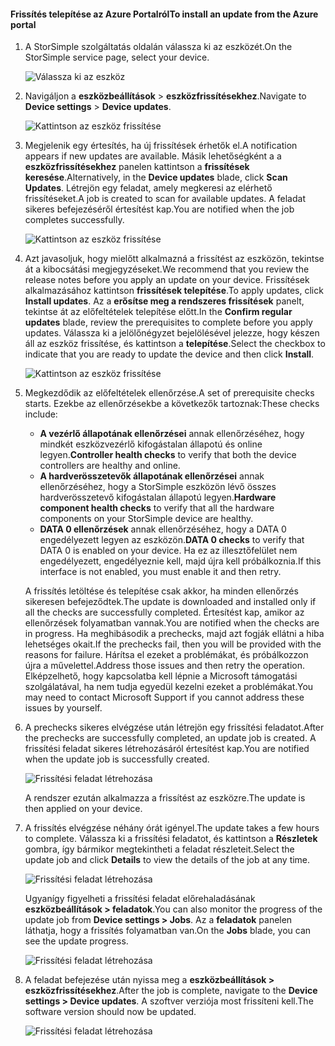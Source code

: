 <!--author=alkohli last changed: 07/07/17-->

#### <a name="to-install-an-update-from-the-azure-portal"></a><span data-ttu-id="a85f6-101">Frissítés telepítése az Azure Portalról</span><span class="sxs-lookup"><span data-stu-id="a85f6-101">To install an update from the Azure portal</span></span>

1. <span data-ttu-id="a85f6-102">A StorSimple szolgáltatás oldalán válassza ki az eszközét.</span><span class="sxs-lookup"><span data-stu-id="a85f6-102">On the StorSimple service page, select your device.</span></span>

    ![Válassza ki az eszköz](./media/storsimple-8000-install-update4-via-portal/update1.png)

2. <span data-ttu-id="a85f6-104">Navigáljon a **eszközbeállítások** > **eszközfrissítésekhez**.</span><span class="sxs-lookup"><span data-stu-id="a85f6-104">Navigate to **Device settings** > **Device updates**.</span></span>

    ![Kattintson az eszköz frissítése](./media/storsimple-8000-install-update4-via-portal/update2.png)

2. <span data-ttu-id="a85f6-106">Megjelenik egy értesítés, ha új frissítések érhetők el.</span><span class="sxs-lookup"><span data-stu-id="a85f6-106">A notification appears if new updates are available.</span></span> <span data-ttu-id="a85f6-107">Másik lehetőségként a a **eszközfrissítésekhez** panelen kattintson a **frissítések keresése**.</span><span class="sxs-lookup"><span data-stu-id="a85f6-107">Alternatively, in the **Device updates** blade, click **Scan Updates**.</span></span> <span data-ttu-id="a85f6-108">Létrejön egy feladat, amely megkeresi az elérhető frissítéseket.</span><span class="sxs-lookup"><span data-stu-id="a85f6-108">A job is created to scan for available updates.</span></span> <span data-ttu-id="a85f6-109">A feladat sikeres befejezéséről értesítést kap.</span><span class="sxs-lookup"><span data-stu-id="a85f6-109">You are notified when the job completes successfully.</span></span>

    ![Kattintson az eszköz frissítése](./media/storsimple-8000-install-update4-via-portal/update3.png)

3. <span data-ttu-id="a85f6-111">Azt javasoljuk, hogy mielőtt alkalmazná a frissítést az eszközön, tekintse át a kibocsátási megjegyzéseket.</span><span class="sxs-lookup"><span data-stu-id="a85f6-111">We recommend that you review the release notes before you apply an update on your device.</span></span> <span data-ttu-id="a85f6-112">Frissítések alkalmazásához kattintson **frissítések telepítése**.</span><span class="sxs-lookup"><span data-stu-id="a85f6-112">To apply updates, click **Install updates**.</span></span> <span data-ttu-id="a85f6-113">Az a **erősítse meg a rendszeres frissítések** panelt, tekintse át az előfeltételek telepítése előtt.</span><span class="sxs-lookup"><span data-stu-id="a85f6-113">In the **Confirm regular updates** blade, review the prerequisites to complete before you apply updates.</span></span> <span data-ttu-id="a85f6-114">Válassza ki a jelölőnégyzet bejelölésével jelezze, hogy készen áll az eszköz frissítése, és kattintson a **telepítése**.</span><span class="sxs-lookup"><span data-stu-id="a85f6-114">Select the checkbox to indicate that you are ready to update the device and then click **Install**.</span></span>

    ![Kattintson az eszköz frissítése](./media/storsimple-8000-install-update4-via-portal/update4.png)

6. <span data-ttu-id="a85f6-116">Megkezdődik az előfeltételek ellenőrzése.</span><span class="sxs-lookup"><span data-stu-id="a85f6-116">A set of prerequisite checks starts.</span></span> <span data-ttu-id="a85f6-117">Ezekbe az ellenőrzésekbe a következők tartoznak:</span><span class="sxs-lookup"><span data-stu-id="a85f6-117">These checks include:</span></span>
   
   * <span data-ttu-id="a85f6-118">**A vezérlő állapotának ellenőrzései** annak ellenőrzéséhez, hogy mindkét eszközvezérlő kifogástalan állapotú és online legyen.</span><span class="sxs-lookup"><span data-stu-id="a85f6-118">**Controller health checks** to verify that both the device controllers are healthy and online.</span></span>
   * <span data-ttu-id="a85f6-119">**A hardverösszetevők állapotának ellenőrzései** annak ellenőrzéséhez, hogy a StorSimple eszközön lévő összes hardverösszetevő kifogástalan állapotú legyen.</span><span class="sxs-lookup"><span data-stu-id="a85f6-119">**Hardware component health checks** to verify that all the hardware components on your StorSimple device are healthy.</span></span>
   * <span data-ttu-id="a85f6-120">**DATA 0 ellenőrzések** annak ellenőrzéséhez, hogy a DATA 0 engedélyezett legyen az eszközön.</span><span class="sxs-lookup"><span data-stu-id="a85f6-120">**DATA 0 checks** to verify that DATA 0 is enabled on your device.</span></span> <span data-ttu-id="a85f6-121">Ha ez az illesztőfelület nem engedélyezett, engedélyeznie kell, majd újra kell próbálkoznia.</span><span class="sxs-lookup"><span data-stu-id="a85f6-121">If this interface is not enabled, you must enable it and then retry.</span></span>

    <span data-ttu-id="a85f6-122">A frissítés letöltése és telepítése csak akkor, ha minden ellenőrzés sikeresen befejeződtek.</span><span class="sxs-lookup"><span data-stu-id="a85f6-122">The update is downloaded and installed only if all the checks are successfully completed.</span></span> <span data-ttu-id="a85f6-123">Értesítést kap, amikor az ellenőrzések folyamatban vannak.</span><span class="sxs-lookup"><span data-stu-id="a85f6-123">You are notified when the checks are in progress.</span></span> <span data-ttu-id="a85f6-124">Ha meghibásodik a prechecks, majd azt fogják ellátni a hiba lehetséges okait.</span><span class="sxs-lookup"><span data-stu-id="a85f6-124">If the prechecks fail, then you will be provided with the reasons for failure.</span></span> <span data-ttu-id="a85f6-125">Hárítsa el ezeket a problémákat, és próbálkozzon újra a művelettel.</span><span class="sxs-lookup"><span data-stu-id="a85f6-125">Address those issues and then retry the operation.</span></span> <span data-ttu-id="a85f6-126">Elképzelhető, hogy kapcsolatba kell lépnie a Microsoft támogatási szolgálatával, ha nem tudja egyedül kezelni ezeket a problémákat.</span><span class="sxs-lookup"><span data-stu-id="a85f6-126">You may need to contact Microsoft Support if you cannot address these issues by yourself.</span></span>

7. <span data-ttu-id="a85f6-127">A prechecks sikeres elvégzése után létrejön egy frissítési feladatot.</span><span class="sxs-lookup"><span data-stu-id="a85f6-127">After the prechecks are successfully completed, an update job is created.</span></span> <span data-ttu-id="a85f6-128">A frissítési feladat sikeres létrehozásáról értesítést kap.</span><span class="sxs-lookup"><span data-stu-id="a85f6-128">You are notified when the update job is successfully created.</span></span>
   
    ![Frissítési feladat létrehozása](./media/storsimple-8000-install-update4-via-portal/update6.png)
   
    <span data-ttu-id="a85f6-130">A rendszer ezután alkalmazza a frissítést az eszközre.</span><span class="sxs-lookup"><span data-stu-id="a85f6-130">The update is then applied on your device.</span></span>

9. <span data-ttu-id="a85f6-131">A frissítés elvégzése néhány órát igényel.</span><span class="sxs-lookup"><span data-stu-id="a85f6-131">The update takes a few hours to complete.</span></span> <span data-ttu-id="a85f6-132">Válassza ki a frissítési feladatot, és kattintson a **Részletek** gombra, így bármikor megtekintheti a feladat részleteit.</span><span class="sxs-lookup"><span data-stu-id="a85f6-132">Select the update job and click **Details** to view the details of the job at any time.</span></span>

    ![Frissítési feladat létrehozása](./media/storsimple-8000-install-update4-via-portal/update8.png)

     <span data-ttu-id="a85f6-134">Ugyanígy figyelheti a frissítési feladat előrehaladásának **eszközbeállítások > feladatok**.</span><span class="sxs-lookup"><span data-stu-id="a85f6-134">You can also monitor the progress of the update job from **Device settings > Jobs**.</span></span> <span data-ttu-id="a85f6-135">Az a **feladatok** panelen láthatja, hogy a frissítés folyamatban van.</span><span class="sxs-lookup"><span data-stu-id="a85f6-135">On the **Jobs** blade, you can see the update progress.</span></span>

     ![Frissítési feladat létrehozása](./media/storsimple-8000-install-update4-via-portal/update7.png)

10. <span data-ttu-id="a85f6-137">A feladat befejezése után nyissa meg a **eszközbeállítások > eszközfrissítésekhez**.</span><span class="sxs-lookup"><span data-stu-id="a85f6-137">After the job is complete, navigate to the **Device settings > Device updates**.</span></span> <span data-ttu-id="a85f6-138">A szoftver verziója most frissíteni kell.</span><span class="sxs-lookup"><span data-stu-id="a85f6-138">The software version should now be updated.</span></span>

    ![Frissítési feladat létrehozása](./media/storsimple-8000-install-update4-via-portal/update9.png)

